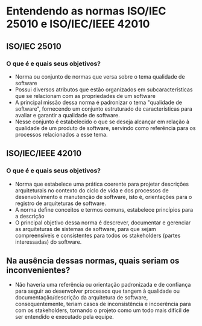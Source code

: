 # Entendendo as normas ISO/IEC 25010 e ISO/IEC/IEEE 42010 

## ISO/IEC 25010
### O que é e quais seus objetivos?
* Norma ou conjunto de normas que versa sobre o tema qualidade de software
* Possui diversos atributos que estão organizados em subcaracterísticas que se relacionam com as propriedades de um software
* A principal missão dessa norma é padronizar o tema "qualidade de software", fornecendo um conjunto estruturado de características para avaliar e garantir a qualidade de software.
* Nesse conjunto é estabelecido o que se deseja alcançar em relação à qualidade de um produto de software, servindo como referência para os processos relacionados a esse tema.

## ISO/IEC/IEEE 42010
### O que é e quais seus objetivos?
* Norma que estabelece uma prática coerente para projetar descrições arquiteturais no contexto do ciclo de vida e dos processos de desenvolvimento e manutenção de software, isto é, orientações para  o registro de arquiteturas de software.
* A norma define conceitos e termos comuns, estabelece princípios para a descrição
* O principal objetivo dessa norma é descrever, documentar e gerenciar as arquiteturas de sistemas de software, para que sejam compreensíveis e consistentes para todos os stakeholders (partes interessadas) do software.


## Na ausência dessas normas, quais seriam os inconvenientes?
* Não haveria uma referência ou orientação padronizada e de confiança para seguir ao desenvolver processos que tangem à qualidade ou documentação/descrição da arquitetura de software, consequentemente, teriam casos de inconsistência e incoerência para com os stakeholders, tornando o projeto como um todo mais difícil de ser entendido e executado pela equipe.